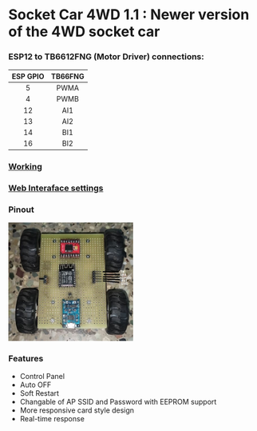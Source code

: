 # Socket Car 4WD 1.1 : Newer version of the 4WD socket car #
 
### ESP12 to TB6612FNG (Motor Driver) connections: ###
| ESP GPIO  | TB66FNG  |
|:---------:|:--------:|
| 5         | PWMA     |
| 4         | PWMB     |
| 12        | AI1      |            
| 13        | AI2      |
| 14        | BI1      |
| 16        | BI2      |

### [ Working ](https://www.instagram.com/p/CQ3aksKFHEA/) ###
### [ Web Interaface settings ](https://www.instagram.com/p/CQ4HKgvJiCh/) ###
  
### Pinout ###
<img src="https://raw.githubusercontent.com/Prateek7805/socketCar4WD1.1/main/pinout.JPG" width='250' height='auto'/>


### Features ###
* Control Panel 
* Auto OFF
* Soft Restart
* Changable of AP SSID and Password with EEPROM support
* More responsive card style design
* Real-time response

